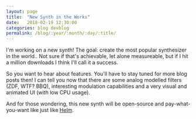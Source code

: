 ```yaml
---
layout: page
title:  "New Synth in the Works"
date:   2018-02-19 12:30:00
categories: blog devblog
permalink: /blog/:year/:month/:day/:title/
---
```


I'm working on a new synth! The goal: create the most popular synthesizer in the world..
Not sure if that's achievable, let alone measureable, but if I hit a million downloads I think
I'll call it a success.

So you want to hear about features. You'll have to stay tuned for more blog posts then! I can tell
you now that there are some analog modelled filters (ZDF, WTF? BBQ), interesting modulation
capabilities and a very visual and animated UI (with low CPU usage).

And for those wondering, this new synth will be open-source and pay-what-you-want like just like
[Helm][helm].

[helm]:  https://tytel.org/helm
